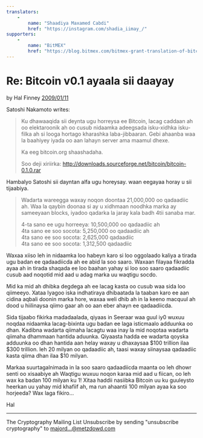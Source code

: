 ```yaml
---
translators: 
    - 
        name: "Shaadiya Maxamed Cabdi"
        href: "https://instagram.com/shadia_iimay_/"
supporters: 
    - 
        name: "BitMEX"
        href: "https://blog.bitmex.com/bitmex-grant-translation-of-bitcoin-content-into-african-languages/"
---
```

# Re: Bitcoin v0.1 ayaala sii daayay

by Hal Finney [2009/01/11](https://web.archive.org/web/20190712071421/https://www.mail-archive.com/cryptography@metzdowd.com/msg10152.html)

<LanguageDropdown/>

Satoshi Nakamoto writes:

> Ku dhawaaqida sii deynta ugu horreysa ee Bitcoin, lacag caddaan ah oo elektaroonik ah oo cusub
> nidaamka adeegsada isku-xidhka isku-filka ah si looga hortago kharashka laba-jibbaaran.
> Gebi ahaanba waa la baahiyey iyada oo aan lahayn server ama maamul dhexe.
>
> Ka eeg bitcoin.org shaashadaha.
>
> Soo deji xiriirka:
> http://downloads.sourceforge.net/bitcoin/bitcoin-0.1.0.rar


Hambalyo Satoshi sii dayntan alfa ugu horeysay. waan eegayaa
horay u sii tijaabiya.

> Wadarta wareegga waxay noqon doontaa 21,000,000 oo qadaadiic ah. Waa la qaybin doonaa
> si ay u xidhmaan noodhka marka ay sameeyaan blocks, iyadoo qadarka la jaray kala badh
> 4tii sanaba mar.
>
> 4-ta sano ee ugu horreeya: 10,500,000 oo qadaadiic ah  
> 4ta sano ee soo socota: 5,250,000 oo qadaadiic ah  
> 4ta sano ee soo socota: 2,625,000 qadaadiic  
> 4ta sano ee soo socota: 1,312,500 qadaadiic  

Waxaa xiiso leh in nidaamka loo habeyn karo si loo oggolaado kaliya a
tirada ugu badan ee qadaadiicda ah ee abid la soo saaro. Waxaan filayaa
fikradda ayaa ah in tirada shaqada ee loo baahan yahay si loo soo saaro qadaadiic cusub aad noqotid mid aad u adag marka uu waqtigu socdo.

Mid ka mid ah dhibka degdega ah ee lacag kasta oo cusub waa sida loo qiimeeyo. Xataa
Iyagoo iska indhatiraya dhibaatada la taaban karo ee aan cidina aqbali doonin
marka hore, waxaa weli dhib ah in la keeno macquul ah
dood u hiilinaysa qiimo gaar ah oo aan eber ahayn ee qadaadiicda.

Sida tijaabo fikirka madadaalada, qiyaas in Seeraar waa guul iy0
wuxuu noqdaa nidaamka lacag-bixinta ugu badan ee laga isticmaalo adduunka oo dhan. Kadibna
wadarta qiimaha lacagtu waa inay la mid noqotaa wadarta qiimaha dhammaan
hantida aduunka. Qiyaasta hadda ee wadarta qoyska adduunka oo dhan
hantida aan helay waxay u dhaxaysaa $100 trillion ilaa $300 trillion. leh
20 milyan oo qadaadiic ah, taasi waxay siinaysaa qadaadiic kasta qiima dhan ilaa $10 milyan.

Markaa suurtagalnimada in la soo saaro qadaadiicda maanta oo leh dhowr senti oo xisaabiye ah
Waqtigu wuxuu noqon karaa mid aad u fiican, oo leh wax ka badan 100 milyan
ku 1! Xitaa haddii nasiibka Bitcoin uu ku guuleysto heerkan uu yahay mid khafiif ah,
ma run ahaantii 100 milyan ayaa ka soo horjeeda? Wax laga fikiro...

Hal

---------------------------------------------------------------------
The Cryptography Mailing List
Unsubscribe by sending "unsubscribe cryptography" to majord...@metzdowd.com

